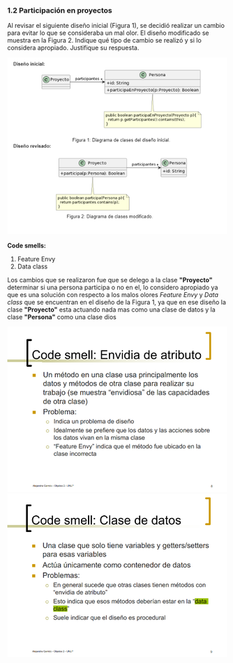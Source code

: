 ### 1.2 Participación en proyectos 
Al revisar el siguiente diseño inicial (Figura 1), se decidió realizar un cambio para evitar lo que se consideraba un mal olor. El diseño modificado se muestra en la Figura 2. Indique qué tipo de cambio se realizó y si lo considera apropiado. Justifique su respuesta.

![Ejercicio1_2](../img/ejercicio1_2.png)

**Code smells:**
1. Feature Envy
2. Data class

Los cambios que se realizaron fue que se delego a la clase **"Proyecto"** determinar si una persona participa o no en el, lo considero apropiado ya que es una solución con respecto a los malos olores _Feature Envy_ y _Data class_ que se encuentran en el diseño de la Figura 1, ya que en ese diseño la clase **"Proyecto"** esta actuando nada mas como una clase de datos y la clase **"Persona"** como una clase dios

![Feature_envy](../img/feature_envy.png)
![Data_class](../img/data_class.png)

